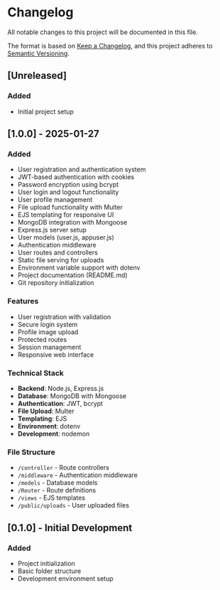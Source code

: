 # Changelog

All notable changes to this project will be documented in this file.

The format is based on [Keep a Changelog](https://keepachangelog.com/en/1.0.0/),
and this project adheres to [Semantic Versioning](https://semver.org/spec/v2.0.0.html).

## [Unreleased]

### Added
- Initial project setup

## [1.0.0] - 2025-01-27

### Added
- User registration and authentication system
- JWT-based authentication with cookies
- Password encryption using bcrypt
- User login and logout functionality
- User profile management
- File upload functionality with Multer
- EJS templating for responsive UI
- MongoDB integration with Mongoose
- Express.js server setup
- User models (user.js, appuser.js)
- Authentication middleware
- User routes and controllers
- Static file serving for uploads
- Environment variable support with dotenv
- Project documentation (README.md)
- Git repository initialization

### Features
- User registration with validation
- Secure login system
- Profile image upload
- Protected routes
- Session management
- Responsive web interface

### Technical Stack
- **Backend**: Node.js, Express.js
- **Database**: MongoDB with Mongoose
- **Authentication**: JWT, bcrypt
- **File Upload**: Multer
- **Templating**: EJS
- **Environment**: dotenv
- **Development**: nodemon

### File Structure
- `/controller` - Route controllers
- `/middleware` - Authentication middleware
- `/models` - Database models
- `/Router` - Route definitions
- `/views` - EJS templates
- `/public/uploads` - User uploaded files

## [0.1.0] - Initial Development

### Added
- Project initialization
- Basic folder structure
- Development environment setup 